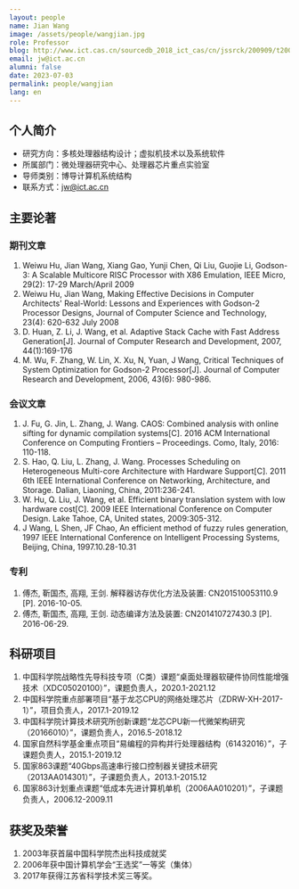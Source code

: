 ```yaml
---
layout: people
name: Jian Wang
image: /assets/people/wangjian.jpg
role: Professor
blog: http://www.ict.cas.cn/sourcedb_2018_ict_cas/cn/jssrck/200909/t20090917_2496730.html
email: jw@ict.ac.cn
alumni: false
date: 2023-07-03
permalink: people/wangjian
lang: en
---
```

## 个人简介

* 研究方向：多核处理器结构设计；虚拟机技术以及系统软件
* 所属部门：微处理器研究中心、处理器芯片重点实验室
* 导师类别：博导计算机系统结构
* 联系方式：jw@ict.ac.cn

## 主要论著

### 期刊文章

1. Weiwu Hu, Jian Wang, Xiang Gao, Yunji Chen, Qi Liu, Guojie Li, Godson-3: A Scalable Multicore RISC Processor with X86 Emulation, IEEE Micro, 29(2): 17-29 March/April 2009
2. Weiwu Hu, Jian Wang, Making Effective Decisions in Computer Architects' Real-World: Lessons and Experiences with Godson-2 Processor Designs, Journal of Computer Science and Technology, 23(4): 620-632 July 2008
3. D. Huan, Z. Li, J. Wang, et al. Adaptive Stack Cache with Fast Address Generation[J]. Journal of Computer Research and Development, 2007, 44(1):169-176
4. M. Wu, F. Zhang, W. Lin, X. Xu, N, Yuan, J Wang, Critical Techniques of System Optimization for Godson-2 Processor[J]. Journal of Computer Research and Development, 2006, 43(6): 980-986.

### 会议文章

1.  J. Fu, G. Jin, L. Zhang, J. Wang. CAOS: Combined analysis with online sifting for dynamic compilation systems[C]. 2016 ACM International Conference on Computing Frontiers – Proceedings. Como, Italy, 2016: 110-118.
2. S. Hao, Q. Liu, L. Zhang, J. Wang. Processes Scheduling on Heterogeneous Multi-core Architecture with Hardware Support[C]. 2011 6th IEEE International Conference on Networking, Architecture, and Storage. Dalian, Liaoning, China, 2011:236-241.
3. W. Hu, Q. Liu, J. Wang, et al. Efficient binary translation system with low hardware cost[C]. 2009 IEEE International Conference on Computer Design. Lake Tahoe, CA, United states, 2009:305-312.
4. J Wang, L Shen, JF Chao, An efficient method of fuzzy rules generation, 1997 IEEE International Conference on Intelligent Processing Systems, Beijing, China, 1997.10.28-10.31

### 专利

1. 傅杰, 靳国杰, 高翔, 王剑. 解释器访存优化方法及装置: CN201510053110.9 [P]. 2016-10-05.
2. 傅杰, 靳国杰, 高翔, 王剑. 动态编译方法及装置: CN201410727430.3 [P]. 2016-06-29.

## 科研项目

1. 中国科学院战略性先导科技专项（C类）课题“桌面处理器软硬件协同性能增强技术（XDC05020100）”，课题负责人，2020.1-2021.12
2. 中国科学院重点部署项目“基于龙芯CPU的网络处理芯片（ZDRW-XH-2017-1）”，项目负责人，2017.1-2019.12
3. 中国科学院计算技术研究所创新课题“龙芯CPU新一代微架构研究（20166010）”，课题负责人，2016.5-2018.12
4. 国家自然科学基金重点项目“易编程的异构并行处理器结构（61432016）”，子课题负责人，2015.1-2019.12
5. 国家863课题“40Gbps高速串行接口控制器关键技术研究（2013AA014301）”，子课题负责人，2013.1-2015.12
6. 国家863计划重点课题“低成本先进计算机单机（2006AA010201）”，子课题负责人，2006.12-2009.11

## 获奖及荣誉

1. 2003年获首届中国科学院杰出科技成就奖
2. 2006年获中国计算机学会“王选奖”一等奖（集体）
3. 2017年获得江苏省科学技术奖三等奖。
